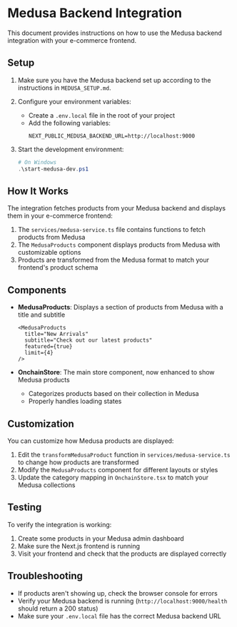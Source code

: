 # Medusa Backend Integration

This document provides instructions on how to use the Medusa backend integration with your e-commerce frontend.

## Setup

1. Make sure you have the Medusa backend set up according to the instructions in `MEDUSA_SETUP.md`.

2. Configure your environment variables:
   - Create a `.env.local` file in the root of your project
   - Add the following variables:
     ```
     NEXT_PUBLIC_MEDUSA_BACKEND_URL=http://localhost:9000
     ```

3. Start the development environment:
   ```powershell
   # On Windows
   .\start-medusa-dev.ps1
   ```

## How It Works

The integration fetches products from your Medusa backend and displays them in your e-commerce frontend:

1. The `services/medusa-service.ts` file contains functions to fetch products from Medusa
2. The `MedusaProducts` component displays products from Medusa with customizable options
3. Products are transformed from the Medusa format to match your frontend's product schema

## Components

- **MedusaProducts**: Displays a section of products from Medusa with a title and subtitle
  ```tsx
  <MedusaProducts 
    title="New Arrivals" 
    subtitle="Check out our latest products" 
    featured={true}
    limit={4}
  />
  ```

- **OnchainStore**: The main store component, now enhanced to show Medusa products
  - Categorizes products based on their collection in Medusa
  - Properly handles loading states

## Customization

You can customize how Medusa products are displayed:

1. Edit the `transformMedusaProduct` function in `services/medusa-service.ts` to change how products are transformed
2. Modify the `MedusaProducts` component for different layouts or styles
3. Update the category mapping in `OnchainStore.tsx` to match your Medusa collections

## Testing

To verify the integration is working:

1. Create some products in your Medusa admin dashboard
2. Make sure the Next.js frontend is running
3. Visit your frontend and check that the products are displayed correctly

## Troubleshooting

- If products aren't showing up, check the browser console for errors
- Verify your Medusa backend is running (`http://localhost:9000/health` should return a 200 status)
- Make sure your `.env.local` file has the correct Medusa backend URL
